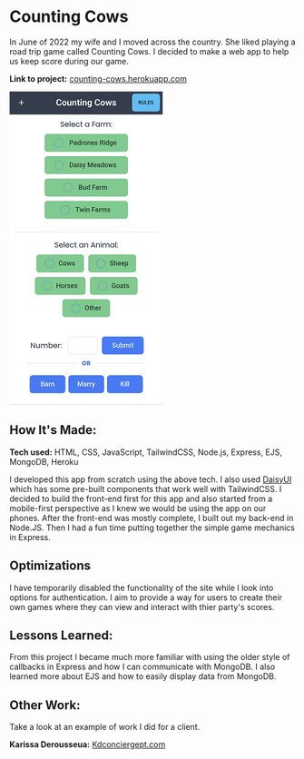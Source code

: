 # Counting Cows
In June of 2022 my wife and I moved across the country. She liked playing a road trip game called Counting Cows. I decided to make a web app to help us keep score during our game.

**Link to project:** [counting-cows.herokuapp.com](https://counting-cows.herokuapp.com/)

![The inital view of Counting Cows](https://github.com/Blake-Larson/counting-cows/blob/main/images/page.png)

## How It's Made:

**Tech used:** HTML, CSS, JavaScript, TailwindCSS, Node.js, Express, EJS, MongoDB, Heroku

I developed this app from scratch using the above tech. I also used [DaisyUI](https://daisyui.com/docs/use/) which has some pre-built components that work well with TailwindCSS. I decided to build the front-end first for this app and also started from a mobile-first perspective as I knew we would be using the app on our phones. After the front-end was mostly complete, I built out my back-end in Node.JS. Then I had a fun time putting together the simple game mechanics in Express. 

## Optimizations
I have temporarily disabled the functionality of the site while I look into options for authentication. I aim to provide a way for users to create their own games where they can view and interact with thier party's scores.

## Lessons Learned:
From this project I became much more familiar with using the older style of callbacks in Express and how I can communicate with MongoDB. I also learned more about EJS and how to easily display data from MongoDB.


## Other Work:
Take a look at an example of work I did for a client.

**Karissa Derousseua:** [Kdconciergept.com](https://kdconciergept.com/)



